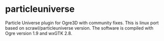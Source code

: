 # particleuniverse
Particle Universe plugin for Ogre3D with community fixes. 
This is linux port based on scrawl/particleuniverse version. 
The software is compiled with Ogre version 1.9 and wxGTK 2.8.

